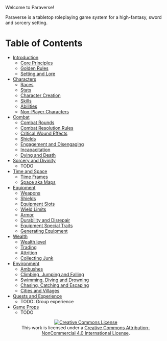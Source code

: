 Welcome to Paraverse!

Paraverse is a tabletop roleplaying game system for a high-fantasy, sword and sorcery setting.

# Table of Contents

- [Introduction](pages/introduction)
    - [Core Principles](pages/introduction#core-principles)
    - [Golden Rules](pages/introduction#golden-rules)
    - [Setting and Lore](pages/introduction#setting-and-lore)
- [Characters](pages/characters)
    - [Races](pages/characters#races)
    - [Stats](pages/characters#stats)
    - [Character Creation](pages/characters#character-creation)
    - [Skills](pages/characters#skills)
    - [Abilities](pages/characters#abilities)
    - [Non-Player Characters](pages/characters#non-player-characters)
- [Combat](pages/combat)
    - [Combat Rounds](pages/combat#combat-rounds)
    - [Combat Resolution Rules](pages/combat#combat-resolution-rules)
    - [Critical Wound Effects](pages/combat#critical-wound-effects)
    - [Shields](pages/combat#shields)
    - [Engagement and Disengaging](pages/combat#engagement-and-disengaging)
    - [Incapacitation](pages/combat#incapacitation)
    - [Dying and Death](pages/combat#dying-and-death)
- [Sorcery and Divinity](#)
    - TODO
- [Time and Space](pages/time-and-space)
    - [Time Frames](pages/time-and-space#time-frames)
    - [Space aka Maps](pages/time-and-space#space-aka-maps)
- [Equipment](pages/equipment)
    - [Weapons](pages/equipment#weapons)
    - [Shields](pages/equipment#shields)
	- [Equipment Slots](pages/equipment#equipment-slots)
	- [Wield Limits](pages/equipment#wield-limits)
	- [Armor](pages/equipment#armor)
	- [Durability and Disrepair](pages/equipment#durability-and-disrepair)
	- [Equipment Special Traits](pages/equipment#equipment-special-traits)
    - [Generating Equipment](pages/equipment#generating-equipment)
- [Wealth](pages/wealth)
    - [Wealth level](pages/wealth#wealth-level)
	- [Trading](pages/wealth#trading)
	- [Attrition](pages/wealth#attrition)
	- [Collecting Junk](pages/wealth#collecting-junk)
- [Environment](#pages/environment)
    - [Ambushes](pages/environment#ambushes)
    - [Climbing, Jumping and Falling](pages/environment#climbing-jumping-and-falling)
    - [Swimming, Diving and Drowning](pages/environment#swimming-diving-and-drowning)
    - [Chasing, Catching and Escaping](pages/environment#chasing-catching-and-escaping)
    - [Cities and Villages](pages/environment#cities-and-villages)
- [Quests and Experience](#)
    - TODO: Group experience
- [Game Props](#)
    - TODO

 <div style="text-align:center;"><a rel="license" href="http://creativecommons.org/licenses/by-nc/4.0/"><img alt="Creative Commons License" style="border-width:0" src="https://i.creativecommons.org/l/by-nc/4.0/88x31.png" /></a><br />This work is licensed under a <a rel="license" href="http://creativecommons.org/licenses/by-nc/4.0/">Creative Commons Attribution-NonCommercial 4.0 International License</a>.</div>
